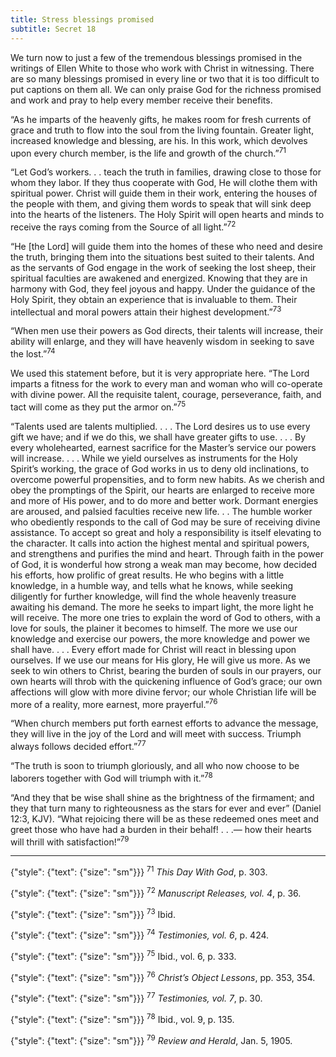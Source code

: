 ```yaml
---
title: Stress blessings promised
subtitle: Secret 18
---
```


We turn now to just a few of the tremendous blessings promised in the writings of Ellen White to those who work with Christ in witnessing. There are so many blessings promised in every line or two that it is too difficult to put captions on them all. We can only praise God for the richness promised and work and pray to help every member receive their benefits.

“As he imparts of the heavenly gifts, he makes room for fresh currents of grace and truth to flow into the soul from the living fountain. Greater light, increased knowledge and blessing, are his. In this work, which devolves upon every church member, is the life and growth of the church.”<sup>71</sup>

“Let God’s workers. . . teach the truth in families, drawing close to those for whom they labor. If they thus cooperate with God, He will clothe them with spiritual power. Christ will guide them in their work, entering the houses of the people with them, and giving them words to speak that will sink deep into the hearts of the listeners. The Holy Spirit will open hearts and minds to receive the rays coming from the Source of all light.”<sup>72</sup>

“He [the Lord] will guide them into the homes of these who need and desire the truth, bringing them into the situations best suited to their talents. And as the servants of God engage in the work of seeking the lost sheep, their spiritual faculties are awakened and energized. Knowing that they are in harmony with God, they feel joyous and happy. Under the guidance of the Holy Spirit, they obtain an experience that is invaluable to them. Their intellectual and moral powers attain their highest development.”<sup>73</sup>

“When men use their powers as God directs, their talents will increase, their ability will enlarge, and they will have heavenly wisdom in seeking to save the lost.”<sup>74</sup>

We used this statement before, but it is very appropriate here. “The Lord imparts a fitness for the work to every man and woman who will co-operate with divine power. All the requisite talent, courage, perseverance, faith, and tact will come as they put the armor on.”<sup>75</sup>

“Talents used are talents multiplied. . . . The Lord desires us to use every gift we have; and if we do this, we shall have greater gifts to use. . . . By every wholehearted, earnest sacrifice for the Master’s service our powers will increase. . . . While we yield ourselves as instruments for the Holy Spirit’s working, the grace of God works in us to deny old inclinations, to overcome powerful propensities, and to form new habits. As we cherish and obey the promptings of the Spirit, our hearts are enlarged to receive more and more of His power, and to do more and better work. Dormant energies are aroused, and palsied faculties receive new life. . . The humble worker who obediently responds to the call of God may be sure of receiving divine assistance. To accept so great and holy a responsibility is itself elevating to the character. It calls into action the highest mental and spiritual powers, and strengthens and purifies the mind and heart. Through faith in the power of God, it is wonderful how strong a weak man may become, how decided his efforts, how prolific of great results. He who begins with a little knowledge, in a humble way, and tells what he knows, while seeking diligently for further knowledge, will find the whole heavenly treasure awaiting his demand. The more he seeks to impart light, the more light he will receive. The more one tries to explain the word of God to others, with a love for souls, the plainer it becomes to himself. The more we use our knowledge and exercise our powers, the more knowledge and power we shall have. . . . Every effort made for Christ will react in blessing upon ourselves. If we use our means for His glory, He will give us more. As we seek to win others to Christ, bearing the burden of souls in our prayers, our own hearts will throb with the quickening influence of God’s grace; our own affections will glow with more divine fervor; our whole Christian life will be more of a reality, more earnest, more prayerful.”<sup>76</sup>

“When church members put forth earnest efforts to advance the message, they will live in the joy of the Lord and will meet with success. Triumph always follows decided effort.”<sup>77</sup>

“The truth is soon to triumph gloriously, and all who now choose to be laborers together with God will triumph with it.”<sup>78</sup>

“And they that be wise shall shine as the brightness of the firmament; and they that turn many to righteousness as the stars for ever and ever” (Daniel 12:3, KJV). “What rejoicing there will be as these redeemed ones meet and greet those who have had a burden in their behalf! . . .— how their hearts will thrill with satisfaction!”<sup>79</sup>

---

{"style": {"text": {"size": "sm"}}}
<sup>71</sup> _This Day With God_, p. 303.

{"style": {"text": {"size": "sm"}}}
<sup>72</sup> _Manuscript Releases, vol. 4_, p. 36.

{"style": {"text": {"size": "sm"}}}
<sup>73</sup> Ibid.

{"style": {"text": {"size": "sm"}}}
<sup>74</sup> _Testimonies, vol. 6_, p. 424.

{"style": {"text": {"size": "sm"}}}
<sup>75</sup> Ibid., vol. 6, p. 333.

{"style": {"text": {"size": "sm"}}}
<sup>76</sup> _Christ’s Object Lessons_, pp. 353, 354.

{"style": {"text": {"size": "sm"}}}
<sup>77</sup> _Testimonies, vol. 7_, p. 30.

{"style": {"text": {"size": "sm"}}}
<sup>78</sup> Ibid., vol. 9, p. 135.

{"style": {"text": {"size": "sm"}}}
<sup>79</sup> _Review and Herald_, Jan. 5, 1905.